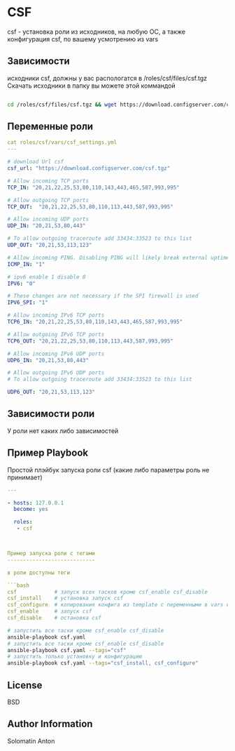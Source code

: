 CSF
=========

csf - установка роли из исходников, на любую ОС, а также конфигурация csf, по вашему усмотрению из vars

Зависимости
------------

исходники csf, должны у вас распологатся в /roles/csf/files/csf.tgz
Скачать исходники в папку вы можете этой коммандой

```bash

cd /roles/csf/files/csf.tgz && wget https://download.configserver.com/csf.tgz

```

Переменные роли
---------------

```yaml
cat roles/csf/vars/csf_settings.yml
---

# download Url csf
csf_url: "https://download.configserver.com/csf.tgz"

# Allow incoming TCP ports
TCP_IN: "20,21,22,25,53,80,110,143,443,465,587,993,995"

# Allow outgoing TCP ports
TCP_OUT:  "20,21,22,25,53,80,110,113,443,587,993,995"

# Allow incoming UDP ports
UDP_IN: "20,21,53,80,443"

# To allow outgoing traceroute add 33434:33523 to this list
UDP_OUT: "20,21,53,113,123"

# Allow incoming PING. Disabling PING will likely break external uptime
ICMP_IN: "1"

# ipv6 enable 1 disable 0
IPV6: "0"

# These changes are not necessary if the SPI firewall is used
IPV6_SPI: "1"

# Allow incoming IPv6 TCP ports
TCP6_IN: "20,21,22,25,53,80,110,143,443,465,587,993,995"

# Allow outgoing IPv6 TCP ports
TCP6_OUT: "20,21,22,25,53,80,110,113,443,587,993,995"

# Allow incoming IPv6 UDP ports
UDP6_IN: "20,21,53,80,443"

# Allow outgoing IPv6 UDP ports
# To allow outgoing traceroute add 33434:33523 to this list

UDP6_OUT: "20,21,53,113,123"

```

Зависимости роли
----------------

У роли нет каких либо зависимостей

Пример Playbook
----------------

Простой плэйбук запуска роли csf (какие либо параметры роль не принимает)

```yaml
---

- hosts: 127.0.0.1
  become: yes

  roles:
   - csf



Пример запуска роли с тегами
----------------------------

в роли доступны теги

```bash
csf            # запуск всех тасков кроме csf_enable csf_disable
csf_install    # установка запуск csf
csf_configure  # копирования конфига из template с переменными в vars в директорию csf, перезапуск csf
csf_enable     # запуск csf
csf_disable    # остановка csf
```

```bash
# запустить все таски кроме csf_enable csf_disable
ansible-playbook csf.yaml
# запустить все таски кроме csf_enable csf_disable
ansible-playbook csf.yaml --tags="csf"
# запустить только установку и конфигурацию
ansible-playbook csf.yaml --tags="csf_install, csf_configure"
```

License
-------

BSD

Author Information
------------------

Solomatin Anton
